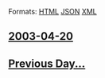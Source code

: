 
Formats: [HTML](2003/04/20/index.html)  [JSON](2003/04/20/index.json)  [XML](2003/04/20/index.xml)  

## [2003-04-20](/news/2003/04/20/index.md)

## [Previous Day...](/news/2003/04/19/index.md)

